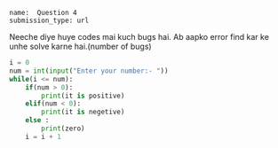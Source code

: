 ```ngMeta
name:  Question 4
submission_type: url
```

Neeche diye huye codes mai kuch bugs hai. Ab aapko error find kar ke unhe solve karne hai.(number of bugs)

```python
i = 0
num = int(input("Enter your number:- "))
while(i <= num):
	if(num > 0):
		print(it is positive)
	elif(num < 0):
		print(it is negetive)
	else :
		print(zero)
	i = i + 1

 ```


